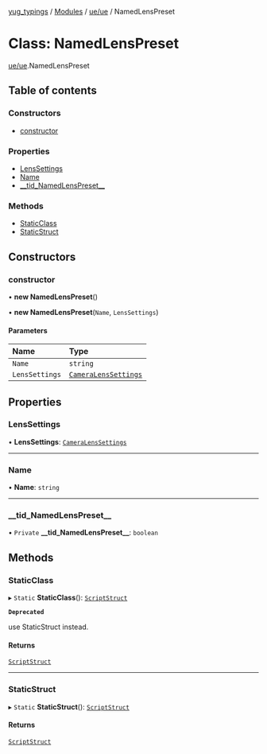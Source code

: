 [yug_typings](../README.md) / [Modules](../modules.md) / [ue/ue](../modules/ue_ue.md) / NamedLensPreset

# Class: NamedLensPreset

[ue/ue](../modules/ue_ue.md).NamedLensPreset

## Table of contents

### Constructors

- [constructor](ue_ue.NamedLensPreset.md#constructor)

### Properties

- [LensSettings](ue_ue.NamedLensPreset.md#lenssettings)
- [Name](ue_ue.NamedLensPreset.md#name)
- [\_\_tid\_NamedLensPreset\_\_](ue_ue.NamedLensPreset.md#__tid_namedlenspreset__)

### Methods

- [StaticClass](ue_ue.NamedLensPreset.md#staticclass)
- [StaticStruct](ue_ue.NamedLensPreset.md#staticstruct)

## Constructors

### constructor

• **new NamedLensPreset**()

• **new NamedLensPreset**(`Name`, `LensSettings`)

#### Parameters

| Name | Type |
| :------ | :------ |
| `Name` | `string` |
| `LensSettings` | [`CameraLensSettings`](ue_ue.CameraLensSettings.md) |

## Properties

### LensSettings

• **LensSettings**: [`CameraLensSettings`](ue_ue.CameraLensSettings.md)

___

### Name

• **Name**: `string`

___

### \_\_tid\_NamedLensPreset\_\_

• `Private` **\_\_tid\_NamedLensPreset\_\_**: `boolean`

## Methods

### StaticClass

▸ `Static` **StaticClass**(): [`ScriptStruct`](ue_ue.ScriptStruct.md)

**`Deprecated`**

use StaticStruct instead.

#### Returns

[`ScriptStruct`](ue_ue.ScriptStruct.md)

___

### StaticStruct

▸ `Static` **StaticStruct**(): [`ScriptStruct`](ue_ue.ScriptStruct.md)

#### Returns

[`ScriptStruct`](ue_ue.ScriptStruct.md)

